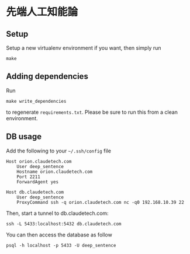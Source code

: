 # 先端人工知能論

## Setup

Setup a new virtualenv environment if you want, then simply run

```
make
```


## Adding dependencies

Run

```
make write_dependencies
```

to regenerate `requirements.txt`.
Please be sure to run this from a clean environment.

## DB usage

Add the following to your `~/.ssh/config` file

```
Host orion.claudetech.com
    User deep_sentence
    Hostname orion.claudetech.com
    Port 2211
    ForwardAgent yes

Host db.claudetech.com
    User deep_sentence
    ProxyCommand ssh -q orion.claudetech.com nc -q0 192.168.10.39 22
```

Then, start a tunnel to db.claudetech.com:

```
ssh -L 5433:localhost:5432 db.claudetech.com
```

You can then access the database as follow

```
psql -h localhost -p 5433 -U deep_sentence
```

